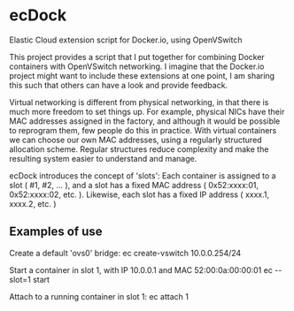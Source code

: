 ecDock
======

Elastic Cloud extension script for Docker.io, using OpenVSwitch

This project provides a script that I put together for combining Docker containers with OpenVSwitch networking.
I imagine that the Docker.io project might want to include these extensions at one point, I am sharing this
such that others can have a look and provide feedback.

Virtual networking is different from physical networking, in that there is much more freedom to set things up.
For example, physical NICs have their MAC addresses assigned in the factory, and although it would be possible
to reprogram them, few people do this in practice. With virtual containers we can choose our own MAC addresses,
using a regularly structured allocation scheme. Regular structures reduce complexity and make the resulting
system easier to understand and manage.

ecDock introduces the concept of 'slots': Each container is assigned to a slot ( #1, #2, ... ), and a slot has a
fixed MAC address ( 0x52:xxxx:01, 0x52:xxxx:02, etc. ). Likewise, each slot has a fixed IP address ( xxxx.1, xxxx.2, etc. )

Examples of use
---------------

Create a default 'ovs0' bridge:
ec create-vswitch 10.0.0.254/24

Start a container in slot 1, with IP 10.0.0.1 and MAC 52:00:0a:00:00:01
ec --slot=1 start <containername> <container parameters>

Attach to a running container in slot 1:
ec attach 1
